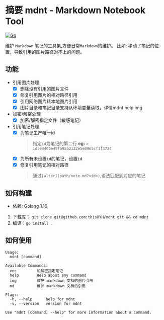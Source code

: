 # 摘要 mdnt - Markdown Notebook Tool
[![Go](https://github.com/thisXYH/mdnt/actions/workflows/go.yml/badge.svg)](https://github.com/thisXYH/mdnt/actions/workflows/go.yml)

维护 `Markdown` 笔记的工具集,方便日常`Markdown`的维护。
比如: 移动了笔记的位置，导致引用的图片路径对不上的问题。

## 功能
* 引用图片处理
  * [X] 删除没有引用的图片文件
  * [X] 修复引用图片的相对路径引用
  * [X] 引用网络图片转本地图片引用
  * [X] 图片目录和笔记目录支持从环境变量读取，详情mdnt help img
* 加密/解密处理
  * [X] 加密/解密指定文件（敏感笔记）
* 引用笔记处理
  * [X] 为笔记生产唯一id
    > 指定`id`为笔记的第二行
    > **eg:** `> id:e4405e49fa95b2122e5e0965cf1f3724`
  * [X] 为所有未设置`id`的笔记，设置`id`
  * [X] 修复引用笔记的相对路径
    > 通过`[alter](path/note.md?<id>)`,语法匹配到对应的笔记

## 如何构建
* 依赖: Golang 1.16

1. 下载库： `git clone git@github.com:thisXYH/mdnt.git && cd mdnt`
1. 编译：`go install .`

## 如何使用
````
Usage:
  mdnt [command]

Available Commands:
  enc         加解密指定笔记
  help        Help about any command
  img         维护 markdown 文档的图片引用
  md          维护 markdown 文档的引用

Flags:
  -h, --help      help for mdnt
  -v, --version   version for mdnt

Use "mdnt [command] --help" for more information about a command.
````